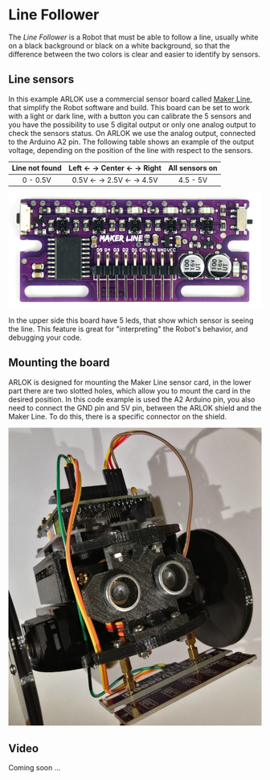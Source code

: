 # Line Follower

The _Line Follower_ is a Robot that must be able to follow a line, usually white on a black background or black on a white background, so that the difference between the two colors is clear and easier to identify by sensors.

## Line sensors

In this example ARLOK use a commercial sensor board called [Maker Line](https://docs.google.com/document/d/1wZwWl72CKkajTDIyiMxSQ3bwXbWbqW0eq7rdg2MUPeU/edit?usp=sharing), that simplify the Robot software and build. This board can be set to work with a light or dark line, with a button you can calibrate the 5 sensors and you have the possibility to use 5 digital output or only one analog output to check the sensors status.
On ARLOK we use the analog output, connected to the Arduino A2 pin.
The following table shows an example of the output voltage, depending on the position of the line with respect to the sensors.

| Line not found | Left ← → Center ← → Right | All sensors on |
| :---: | :---: | :---: |
| 0 - 0.5V | 0.5V ← → 2.5V ← → 4.5V | 4.5 - 5V |

![MakerLine](../../media/lf/maker-line-bottom-view.png)

In the upper side this board have 5 leds, that show which sensor is seeing the line. This feature is great for "interpreting" the Robot's behavior, and debugging your code.

## Mounting the board

ARLOK is designed for mounting the Maker Line sensor card, in the lower part there are two slotted holes, which allow you to mount the card in the desired position.
In this code example is used the A2 Arduino pin, you also need to connect the GND pin and 5V pin, between the ARLOK shield and the Maker Line. To do this, there is a specific connector on the shield.

![ARLOK with Maker Lone](../../media/lf/arlok-maker-line.jpg)

## Video

Coming soon ...
